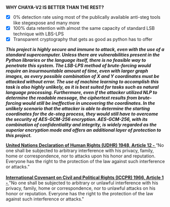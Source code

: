 **WHY CHAYA-V2 IS BETTER THAN THE REST?**

- [x] 0% detection rate using most of the publically available anti-steg tools like stegexpose and many more
- [x] 100% data retention with almost the same capacity of standard LSB technique with LBS-LPS
- [x] Transparent cryptography that gets as good as python has to offer

***This project is highly secure and immune to attack, even with the use of a standard supercomputer. Unless there are vulnerabilities present in the Python libraries or the language itself, there is no feasible way to penetrate this system. The LSB-LPS method of brute-forcing would require an insurmountable amount of time, even with larger graph images, as every possible combination of X and Y coordinates must be attacked without error. The use of machine learning to accomplish this task is also highly unlikely, as it is best suited for tasks such as natural language processing. Furthermore, even if the attacker utilized NLP to determine the readable message, the ciphertext results from brute-forcing would still be ineffective in uncovering the coordinates. In the unlikely scenario that the attacker is able to determine the starting coordinates for the de-steg process, they would still have to overcome the security of AES-GCM-256 encryption. AES-GCM-256, with its combination of confidentiality and integrity, is widely regarded as the superior encryption mode and offers an additional layer of protection to this project.***

<strong><a href="https://www.un.org/en/about-us/universal-declaration-of-human-rights">United Nations Declaration of Human Rights (UDHR) 1948, Article 12 - </strong></a>“No one shall be subjected to arbitrary interference with his privacy, family, home or correspondence, nor to attacks upon his honor and reputation. Everyone has the right to the protection of the law against such interference or attacks.”
<br><br>
<strong><a href="https://en.wikipedia.org/wiki/International_Covenant_on_Civil_and_Political_Rights">International Covenant on Civil and Political Rights (ICCPR) 1966, Article 1 - </strong></a>"No one shall be subjected to arbitrary or unlawful interference with his privacy, family, home or correspondence, nor to unlawful attacks on his honor or reputation. Everyone has the right to the protection of the law against such interference or attacks."

